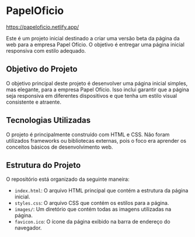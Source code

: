 # PapelOficio
https://papeloficio.netlify.app/

Este é um projeto inicial destinado a criar uma versão beta da página da web para a empresa Papel Ofício. O objetivo é entregar uma página inicial responsiva com estilo adequado.

## Objetivo do Projeto

O objetivo principal deste projeto é desenvolver uma página inicial simples, mas elegante, para a empresa Papel Ofício. Isso inclui garantir que a página seja responsiva em diferentes dispositivos e que tenha um estilo visual consistente e atraente.

## Tecnologias Utilizadas

O projeto é principalmente construído com HTML e CSS. Não foram utilizados frameworks ou bibliotecas externas, pois o foco era aprender os conceitos básicos de desenvolvimento web.

## Estrutura do Projeto

O repositório está organizado da seguinte maneira:

- `index.html`: O arquivo HTML principal que contém a estrutura da página inicial.
- `styles.css`: O arquivo CSS que contém os estilos para a página.
- `images/`: Um diretório que contém todas as imagens utilizadas na página.
- `favicon.ico`: O ícone da página exibido na barra de endereço do navegador.
